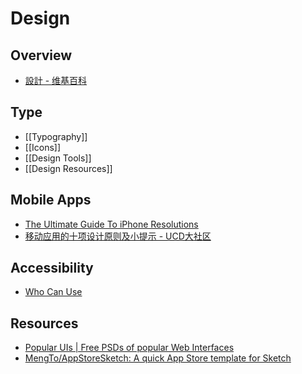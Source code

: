 # Design

## Overview

- [設計 - 维基百科](https://zh.wikipedia.org/wiki/%E8%A8%AD%E8%A8%88)

## Type

- [[Typography]]
- [[Icons]]
- [[Design Tools]]
- [[Design Resources]]

## Mobile Apps

- [The Ultimate Guide To iPhone Resolutions](https://www.paintcodeapp.com/news/ultimate-guide-to-iphone-resolutions)
- [移动应用的十项设计原则及小提示 - UCD大社区](http://ucdchina.com/snap/12489)

## Accessibility

- [Who Can Use](https://whocanuse.com/)

## Resources

- [Popular UIs | Free PSDs of popular Web Interfaces](http://lukechesser.github.io/Popular-UIs/)
- [MengTo/AppStoreSketch: A quick App Store template for Sketch](https://github.com/MengTo/AppStoreSketch)

